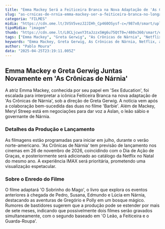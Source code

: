 ```yaml
---
title: "Emma Mackey Será a Feiticeira Branca na Nova Adaptação de 'As Crônicas de Nárnia' por Greta Gerwig"
slug: "as-crnicas-de-nrnia-emma-mackey-ser-a-feiticeira-branca-no-longa"
categoria: "FILMES"
midia: "https://cdn.ome.lt/3VSV5vezJ2JIHh_Cp460OSysf-c=/987x0/smart/uploads/conteudo/fotos/Design_sem_nome_-_2025-04-25T190941.481.png"
tipoMidia: "imagem"
thumb: "https://cdn.ome.lt/L0CLjcwxY3taJzzxSWg6u75QtT0=/480x360/smart/extras/conteudos/Design_sem_nome_-_2025-04-25T190941.481.png"
tags: ["Emma Mackey", "Greta Gerwig", "As Crônicas de Nárnia", "Netflix", "adaptação de filme", "Feiticeira Branca", "lançamento de filme", "IMAX"]
keywords: "Emma Mackey, Greta Gerwig, As Crônicas de Nárnia, Netflix, adaptação de filme, Feiticeira Branca, lançamento de filme, IMAX"
author: "Pablo Moura"
data: "2025-04-25T23:19:11.005Z"
---
```


## Emma Mackey e Greta Gerwig Juntas Novamente em 'As Crônicas de Nárnia'

A atriz Emma Mackey, conhecida por seu papel em 'Sex Education', foi escalada para interpretar a icônica Feiticeira Branca na nova adaptação de 'As Crônicas de Nárnia', sob a direção de Greta Gerwig. A notícia vem após a colaboração bem-sucedida das duas no filme 'Barbie'. Além de Mackey, Meryl Streep está em negociações para dar voz a Aslan, o leão sábio e governante de Nárnia.

### Detalhes da Produção e Lançamento

As filmagens estão programadas para iniciar em julho, durante o verão norte-americano. 'As Crônicas de Nárnia' tem previsão de lançamento nos cinemas em 26 de novembro de 2026, coincidindo com o Dia de Ação de Graças, e posteriormente será adicionado ao catálogo da Netflix no Natal do mesmo ano. A experiência IMAX será prioritária, prometendo uma visualização espetacular.

### Sobre o Enredo do Filme

O filme adaptará 'O Sobrinho do Mago', o livro que explora os eventos anteriores à chegada de Pedro, Susana, Edmundo e Lúcia em Nárnia, destacando as aventuras de Gregório e Polly em um bosque mágico. Rumores de bastidores sugerem que a produção pode se estender por mais de sete meses, indicando que possivelmente dois filmes serão gravados simultaneamente, com o segundo baseado em 'O Leão, a Feiticeira e o Guarda-Roupa'.
